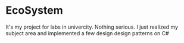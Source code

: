 # EcoSystem
It's my project for labs in univercity. Nothing serious. I just realized my subject area and implemented a few design design patterns on C#
